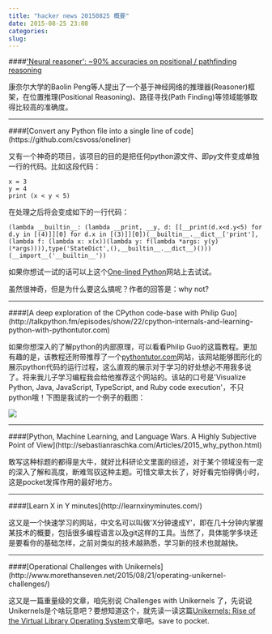 ```yaml
---
title: "hacker news 20150825 概要"
date: 2015-08-25 23:08
categories:
slug: 
---
```


####['Neural reasoner': ~90% accuracies on positional / pathfinding reasoning](http://arxiv.org/abs/1508.05508)

康奈尔大学的Baolin Peng等人提出了一个基于神经网络的推理器(Reasoner)框架，在位置推理(Positional Reasoning)、路径寻找(Path Finding)等领域能够取得比较高的准确度。

<hr />
####[Convert any Python file into a single line of code](https://github.com/csvoss/oneliner)

又有一个神奇的项目，该项目的目的是把任何python源文件、即py文件变成单独一行的代码。比如这段代码：


	x = 3
	y = 4
	print (x < y < 5)


在处理之后将会变成如下的一行代码：


	(lambda __builtin__: (lambda __print, __y, d: [[__print(d.x<d.y<5) for d.y in [(4)]][0] for d.x in [(3)]][0])(__builtin__.__dict__['print'],(lambda f: (lambda x: x(x))(lambda y: f(lambda *args: y(y)(*args)))),type('StateDict',(),__builtin__.__dict__)()))(__import__('__builtin__'))


如果你想试一试的话可以上这个[One-lined Python](http://onelinepy.herokuapp.com/)网站上去试试。

虽然很神奇，但是为什么要这么搞呢？作者的回答是：why not?

<hr />
####[A deep exploration of the CPython code-base with Philip Guo](http://talkpython.fm/episodes/show/22/cpython-internals-and-learning-python-with-pythontutor.com)

如果你想深入的了解python的内部原理，可以看看Philip Guo的这篇教程。更加有趣的是，该教程还附带推荐了一个[pythontutor.com](http://pythontutor.com)网站，该网站能够图形化的展示python代码的运行过程，这么直观的展示对于学习的好处想必不用我多说了。将来我儿子学习编程我会给他推荐这个网站的。该站的口号是'Visualize Python, Java, JavaScript, TypeScript, and Ruby code execution'，不只python哦！下图是我试的一个例子的截图：

<image src="../static/images/ff_2015-08-25T15-27-48.066Z.png" />

<hr />
####[Python, Machine Learning, and Language Wars. A Highly Subjective Point of View](http://sebastianraschka.com/Articles/2015_why_python.html)

敢写这种标题的都得是大牛，就好比科研论文里面的综述，对于某个领域没有一定的深入了解和高度，断难驾驭这种主题。可惜文章太长了，好好看完怕得俩小时，这是pocket发挥作用的最好地方。

<hr />
####[Learn X in Y minutes](http://learnxinyminutes.com/)

这又是一个快速学习的网站，中文名可以叫做'X分钟速成Y'，即在几十分钟内掌握某技术的概要，包括很多编程语言以及git这样的工具。当然了，具体能学多块还是要看你的基础怎样，之前对类似的技术越熟悉，学习新的技术也就越快。

<hr />
####[Operational Challenges with Unikernels](http://www.morethanseven.net/2015/08/21/operating-unikernel-challenges/)

这又是一篇重量级的文章，咱先别说 Challenges with Unikernels 了，先说说Unikernels是个啥玩意吧？要想知道这个，就先读一读这篇[Unikernels: Rise of the Virtual Library Operating System](http://queue.acm.org/detail.cfm?id=2566628)文章吧。save to pocket.